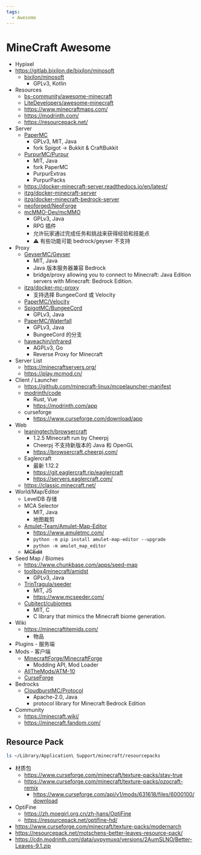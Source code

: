 ```yaml
---
tags:
  - Awesome
---
```


# MineCraft Awesome

- Hypixel
- https://gitlab.bixilon.de/bixilon/minosoft
  - [bixilon/minosoft](https://github.com/bixilon/minosoft)
    - GPLv3, Kotlin
- Resources
  - [bs-community/awesome-minecraft](https://github.com/bs-community/awesome-minecraft)
  - [LiteDevelopers/awesome-minecraft](https://github.com/LiteDevelopers/awesome-minecraft)
  - https://www.minecraftmaps.com/
  - https://modrinth.com/
  - https://resourcepack.net/
- Server
  - [PaperMC](./paper.md)
    - GPLv3, MIT, Java
    - fork Spigot -> Bukkit & CraftBukkit
  - [PurpurMC/Purpur](https://github.com/PurpurMC/Purpur)
    - MIT, Java
    - fork PaperMC
    - PurpurExtras
    - PurpurPacks
  - https://docker-minecraft-server.readthedocs.io/en/latest/
  - [itzg/docker-minecraft-server](https://github.com/itzg/docker-minecraft-server)
  - [itzg/docker-minecraft-bedrock-server](https://github.com/itzg/docker-minecraft-bedrock-server)
  - [neoforged/NeoForge](https://github.com/neoforged/NeoForge)
  - [mcMMO-Dev/mcMMO](https://github.com/mcMMO-Dev/mcMMO)
    - GPLv3, Java
    - RPG 插件
    - 允许玩家通过完成任务和挑战来获得经验和技能点
    - ⚠️ 有些功能可能 bedrock/geyser 不支持
- Proxy
  - [GeyserMC/Geyser](https://github.com/GeyserMC/Geyser)
    - MIT, Java
    - Java 版本服务器兼容 Bedrock
    - bridge/proxy allowing you to connect to Minecraft: Java Edition servers with Minecraft: Bedrock Edition.
  - [itzg/docker-mc-proxy](https://github.com/itzg/docker-mc-proxy)
    - 支持选择 BungeeCord 或 Velocity
  - [PaperMC/Velocity](https://github.com/PaperMC/Velocity)
  - [SpigotMC/BungeeCord](https://github.com/SpigotMC/BungeeCord)
    - GPLv3, Java
  - [PaperMC/Waterfall](https://github.com/PaperMC/Waterfall)
    - GPLv3, Java
    - BungeeCord 的分支
  - [haveachin/infrared](https://github.com/haveachin/infrared)
    - AGPLv3, Go
    - Reverse Proxy for Minecraft
- Server List
  - https://minecraftservers.org/
  - https://play.mcmod.cn/
- Client / Launcher
  - https://github.com/minecraft-linux/mcpelauncher-manifest
  - [modrinth/code](https://github.com/modrinth/code)
    - Rust, Vue
    - https://modrinth.com/app
  - curseforge
    - https://www.curseforge.com/download/app
- Web
  - [leaningtech/browsercraft](https://github.com/leaningtech/browsercraft)
    - 1.2.5 Minecraft run by Cheerpj
    - Cheerpj 不支持新版本的 Java 和 OpenGL
    - https://browsercraft.cheerpj.com/
  - Eaglercraft
    - 最新 1.12.2
    - https://git.eaglercraft.rip/eaglercraft
    - https://servers.eaglercraft.com/
  - https://classic.minecraft.net/
- World/Map/Editor
  - LevelDB 存储
  - MCA Selector
    - MIT, Java
    - 地图裁剪
  - [Amulet-Team/Amulet-Map-Editor](https://github.com/Amulet-Team/Amulet-Map-Editor)
    - https://www.amuletmc.com/
    - `python -m pip install amulet-map-editor --upgrade`
    - `python -m amulet_map_editor `
  - ~~MCEdit~~
- Seed Map / Biomes
  - https://www.chunkbase.com/apps/seed-map
  - [toolbox4minecraft/amidst](https://github.com/toolbox4minecraft/amidst)
    - GPLv3, Java
  - [TrinTragula/seeder](https://github.com/TrinTragula/seeder)
    - MIT, JS
    - https://www.mcseeder.com/
  - [Cubitect/cubiomes](https://github.com/Cubitect/cubiomes)
    - MIT, C
    - C library that mimics the Minecraft biome generation.
- Wiki
  - https://minecraftitemids.com/
    - 物品
- Plugins - 服务端
- Mods - 客户端
  - [MinecraftForge/MinecraftForge](https://github.com/MinecraftForge/MinecraftForge)
    - Modding API, Mod Loader
  - [AllTheMods/ATM-10](https://github.com/AllTheMods/ATM-10)
  - [CurseForge](https://www.curseforge.com/minecraft/search)
- Bedrocks
  - [CloudburstMC/Protocol](https://github.com/CloudburstMC/Protocol)
    - Apache-2.0, Java
    - protocol library for Minecraft Bedrock Edition
- Community
  - https://minecraft.wiki/
  - https://minecraft.fandom.com/

## Resource Pack

```bash
ls ~/Library/Application\ Support/minecraft/resourcepacks
```

- 材质包
  - https://www.curseforge.com/minecraft/texture-packs/stay-true
  - https://www.curseforge.com/minecraft/texture-packs/ozocraft-remix
    - https://www.curseforge.com/api/v1/mods/631618/files/6000100/download
- OptiFine
  - https://zh.moegirl.org.cn/zh-hans/OptiFine
  - https://resourcepack.net/optifine-hd/
- https://www.curseforge.com/minecraft/texture-packs/modernarch
- https://resourcepack.net/motschens-better-leaves-resource-pack/
- https://cdn.modrinth.com/data/uvpymuxq/versions/2AumSLNO/Better-Leaves-9.1.zip
